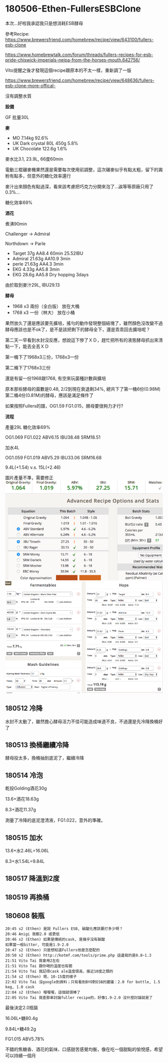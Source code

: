 # 180506-Ethen-FullersESBClone

本次...好啦我承認我只是想消耗ESB酵母

參考Recipe: <https://www.brewersfriend.com/homebrew/recipe/view/643100/fullers-esb-clone>

<https://www.homebrewtalk.com/forum/threads/fullers-recipes-for-esb-pride-chiswick-imperials-neipa-from-the-horses-mouth.642756/>

Vito提醒之後才發現這個recipe跟原本的不太一樣，重新調了一版

<https://www.brewersfriend.com/homebrew/recipe/view/648636/fullers-esb-clone-more-offical->

沒有調整水質

**設備**

GF 批量30L

**麥**

* MO 7.14kg 92.6%
* UK Dark crystal 80L 450g 5.8%
* UK Chocolate 122.6g 1.6%

麥水比3.1, 23.9L, 66度60min

電動三棍碾麥機果然還是需要每次使用前調整，這次碾麥似乎有點太粗，留下的澱粉有點多，但意外的糖化效率還行

麥汁出來顏色有點過深，看來該考慮把巧克力分開來泡了...誒等等原廠只用了0.3%...

糖化效率69%

**酒花**

煮沸90min

Challenger -> Admiral

Northdown -> Parle

* Target 37g AA8.4 60min 25.52IBU
* Admiral 21.63g AA10.9 3min 
* perle 21.63g AA4.3 3min
* EKG 4.33g AA5.8 3min
* EKG 28.6g AA5.8 Dry hopping 3days

由於取到麥汁29L, IBU29.13

**酵母**

* 1968 x3 兩份（全白版） 放在大桶
* 1768 x3 一份（林大） 放在小桶

果然放久了還是應該要先擴培，搖勻的動作發現整個結塊了，雖然顏色沒改變不過酵母應該也是不ok了，是不是該把剩下的酵母全下，還是乖乖回去擴培呢？

第二天一早看到水封沒反應，想說這下慘了ＸＤ，趕忙把所有的液態酵母抓出來清點一下，能丟全丟ＸＤ 

第一桶下了1968x3三份，1768x3一份

第二桶下了1768x3三份

還是有留一份1968跟1768, 有空來玩菌種計數與擴培

原本那些酵母的菌數是0.48, 2/2到現在衰退剩34%, 總共下了第一桶6份(0.98M) 第二桶4份(0.81M)的酵母，應該是滿足條件了

如果按照Fullers的譜，OG1.59 FG1.015，酵母要很夠力才行?

**流程**

產量29L 糖化效率69%

OG1.069 FG1.022 ABV6.15 IBU38.48 SRM18.51

加水4L

OG1.059 FG1.019 ABV5.29 IBU33.06 SRM16.68
 
9.4L(+1.54) v.s. 15L(+2.46)

圖片產量不準，需要修正
![](../img/test105.png)
![](../img/test106.png)

## 180512 冷降

水封不太動了，雖然擔心酵母活力不佳可能造成味道不良，不過還是先冷降換桶好了

## 180513 換桶繼續冷降

酵母投太多，換桶抽到底泥了，繼續冷降

## 180514 冷泡

乾投Golding酒花30g

13.6+酒花18.63g

8.3+酒花11.37g

測量了冷降的底泥澄清液，FG1.022，意外的準確。

## 180515 加水

13.6+水2.46L=16.06L

8.3+水1.54L=9.84L

## 180517 降溫到2度

## 180519 再換桶

## 180608 裝瓶

```
20:45 s2 (Ethen) 是說 Fullers ESB, 碳酸化應該要打多少啊？
20:46 Anigi 我都2.0 或更低
20:46 s2 (Ethen) 如果是傳統的cask, 是幾乎沒有碳酸
如果當一般bitter, 可能是1.9-2.0
20:47 s2 (Ethen) 只是想知道Fullers他是怎麼配的
20:50 s2 (Ethen) http://kotmf.com/tools/prime.php 這邊寫的是0.8~1.3
21:51 Vito Tai 我會用2左右
21:51 Vito Tai 跟你喝的溫度也有關
21:54 Vito Tai 我記得cask ale溫度很高，接近10度之類的
21:54 s2 (Ethen) 嗯，10-15度的樣子
22:02 Vito Tai 沒google到資料；只有看到BYO對ESB的建議：2.0 for bottle, 1.5 keg, 1.0 cask
22:04 s2 (Ethen) 喔喔喔，這個就很棒了
22:05 Vito Tai 我查那串討論fuller recipe的，好像1.9-2.0 沒什麼討論就是了
```

最後決定2.0瓶裝

16.06L+糖80.4g

9.84L+糖49.2g

FG1.015 ABV5.78%

不錯的焦糖香、酒花的氣味、口感甜苦感覺均衡，像在吃一個甜點的愉悅感，希望可以持續一個月
